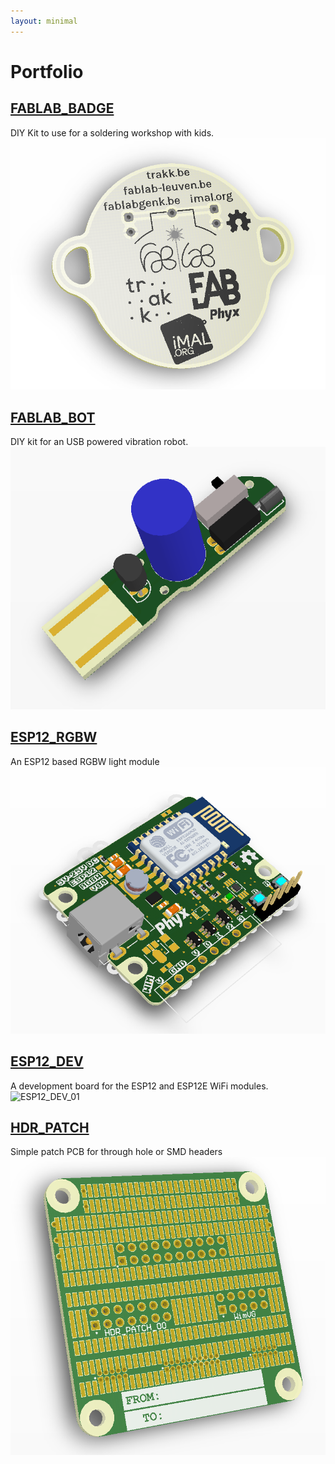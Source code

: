 ```yaml
---
layout: minimal
---
```


# Portfolio

## [FABLAB_BADGE](http://phyx.be/FABLAB_BADGE)
DIY Kit to use for a soldering workshop with kids.
![FABLAB_BADGE_00](https://raw.githubusercontent.com/phyx-be/FABLAB_BADGE/master/FABLAB_BADGE_00/3D_VIEW_TOP.png)

## [FABLAB_BOT](http://phyx.be/FABLAB_BOT)
DIY kit for an USB powered vibration robot.
![FABLAB_BOT_01](https://raw.githubusercontent.com/phyx-be/FABLAB_BOT/master/FABLAB_BOT_01/3D_VIEW_TOP.png)

## [ESP12_RGBW](http://phyx.be/ESP12_RGBW)
An ESP12 based RGBW light module
![ESP12_RGBW_00_T](https://raw.githubusercontent.com/phyx-be/ESP12_RGBW/master/ESP12_RGBW_00/3D_VIEW_TOP.png)

## [ESP12_DEV](http://phyx.be/ESP12_DEV)
A development board for the ESP12 and ESP12E WiFi modules.
![ESP12_DEV_01](https://raw.githubusercontent.com/phyx-be/ESP12_DEV/master/ESP12_DEV_01/3D_VIEW.png)

## [HDR_PATCH](http://phyx.be/HDR_PATCH)
Simple patch PCB for through hole or SMD headers
![HDR_PATCH_00](https://raw.githubusercontent.com/phyx-be/HDR_PATCH/master/HDR_PATCH_00/3D_VIEW.PNG)
